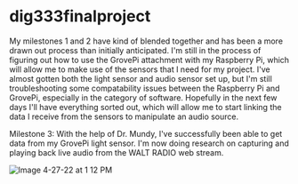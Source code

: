 # dig333finalproject

My milestones 1 and 2 have kind of blended together and has been a more drawn out process than initially anticipated. I'm still in the process of figuring out how to use the GrovePi attachment with my Raspberry Pi, which will allow me to make use of the sensors that I need for my project. I've almost gotten both the light sensor and audio sensor set up, but I'm still troubleshooting some compatability issues between the Raspberry Pi and GrovePi, especially in the category of software. Hopefully in the next few days I'll have everything sorted out, which will allow me to start linking the data I receive from the sensors to manipulate an audio source. 

Milestone 3:
With the help of Dr. Mundy, I've successfully been able to get data from my GrovePi light sensor. I'm now doing research on capturing and playing back live audio from the WALT RADIO web stream. 

![Image 4-27-22 at 1 12 PM](https://user-images.githubusercontent.com/98902048/165582164-beb5b97b-be78-4b85-bbfe-bf42091e46f6.jpg)
 
